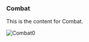 ### Combat

This is the content for Combat.

![Combat0](https://simsaladoo.github.io/winds-of-almerra/img/fight.png)

